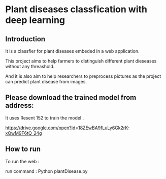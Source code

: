 # Plant diseases classfication with deep learning

Introduction
----
It is a classfier for plant diseases embeded in a web application.

This project aims to help farmers to distinguish different plant dieseases without any threashold.

And it is also aim to help researchers to preprocess pictures as the project can predict plant disease from images.

Please download the trained model from address:
---
It uses Resent 152 to train the model .

https://drive.google.com/open?id=18ZEwBA9fLuLy6Gk2rK-xQwM9F6tQ_24g



How to run 
--
To run the web :

run command : Python plantDisease.py
